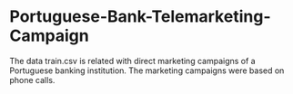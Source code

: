 # Portuguese-Bank-Telemarketing-Campaign
The data train.csv is related with direct marketing campaigns of a Portuguese banking institution. The  marketing campaigns were based on phone calls.
